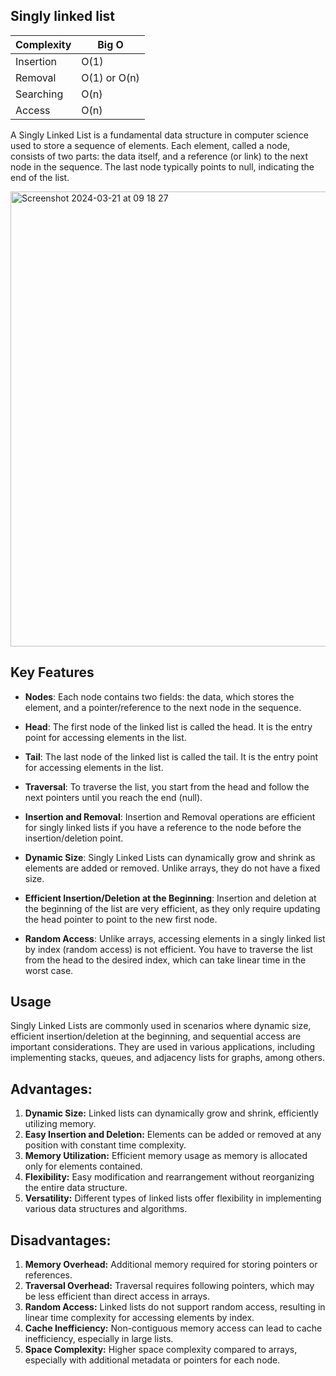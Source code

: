 ## Singly linked list

| Complexity | Big O        |
| ---------- | ------------ |
| Insertion  | O(1)         |
| Removal    | O(1) or O(n) |
| Searching  | O(n)         |
| Access     | O(n)         |


A Singly Linked List is a fundamental data structure in computer science used to store a sequence of elements. Each element, called a node, consists of two parts: the data itself, and a reference (or link) to the next node in the sequence. The last node typically points to null, indicating the end of the list.

<img width="728" alt="Screenshot 2024-03-21 at 09 18 27" src="https://github.com/neskor-b/Algoritms-and-data-structure/assets/89013557/2bea539a-7cbe-4bb7-b040-5032ed8d0534">

## Key Features

- **Nodes**: Each node contains two fields: the data, which stores the element, and a pointer/reference to the next node in the sequence.
  
- **Head**: The first node of the linked list is called the head. It is the entry point for accessing elements in the list.

- **Tail**: The last node of the linked list is called the tail. It is the entry point for accessing elements in the list.
  
- **Traversal**: To traverse the list, you start from the head and follow the next pointers until you reach the end (null).

- **Insertion and Removal**: Insertion and Removal operations are efficient for singly linked lists if you have a reference to the node before the insertion/deletion point. 

- **Dynamic Size**: Singly Linked Lists can dynamically grow and shrink as elements are added or removed. Unlike arrays, they do not have a fixed size.

- **Efficient Insertion/Deletion at the Beginning**: Insertion and deletion at the beginning of the list are very efficient, as they only require updating the head pointer to point to the new first node.

- **Random Access**: Unlike arrays, accessing elements in a singly linked list by index (random access) is not efficient. You have to traverse the list from the head to the desired index, which can take linear time in the worst case.

## Usage

Singly Linked Lists are commonly used in scenarios where dynamic size, efficient insertion/deletion at the beginning, and sequential access are important considerations. They are used in various applications, including implementing stacks, queues, and adjacency lists for graphs, among others.


## Advantages:

1. **Dynamic Size:** Linked lists can dynamically grow and shrink, efficiently utilizing memory.
2. **Easy Insertion and Deletion:** Elements can be added or removed at any position with constant time complexity.
3. **Memory Utilization:** Efficient memory usage as memory is allocated only for elements contained.
4. **Flexibility:** Easy modification and rearrangement without reorganizing the entire data structure.
5. **Versatility:** Different types of linked lists offer flexibility in implementing various data structures and algorithms.

## Disadvantages:

1. **Memory Overhead:** Additional memory required for storing pointers or references.
2. **Traversal Overhead:** Traversal requires following pointers, which may be less efficient than direct access in arrays.
3. **Random Access:** Linked lists do not support random access, resulting in linear time complexity for accessing elements by index.
4. **Cache Inefficiency:** Non-contiguous memory access can lead to cache inefficiency, especially in large lists.
5. **Space Complexity:** Higher space complexity compared to arrays, especially with additional metadata or pointers for each node.

